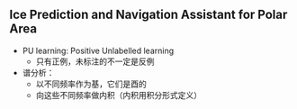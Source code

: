 ## Ice Prediction and Navigation Assistant for Polar Area
- PU learning: Positive Unlabelled learning
	- 只有正例，未标注的不一定是反例
- 谱分析：
	- 以不同频率作为基，它们是酉的
	- 向这些不同频率做内积（内积用积分形式定义）